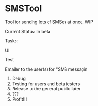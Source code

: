 # SMSTool
Tool for sending lots of SMSes at once. WIP

Current Status: In beta 

Tasks: <p/>
UI <p/>
Test <p/>
Emailer to the user(s) for "SMS messagin

1. Debug
2. Testing for users and beta testers
3. Release to the general public later
4. ???
5. Profit!!!


